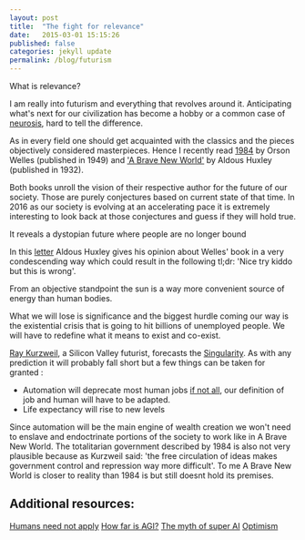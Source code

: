 ```yaml
---
layout: post
title:  "The fight for relevance"
date:   2015-03-01 15:15:26
published: false
categories: jekyll update
permalink: /blog/futurism
---
```

What is relevance?

I am really into futurism and everything that revolves around it. Anticipating what's next for our civilization has become a hobby or a common case of [neurosis](https://en.wikipedia.org/wiki/Neurosis), hard to tell the difference.

As in every field one should get acquainted with the classics and the pieces objectively considered masterpieces. Hence I recently read [1984](https://en.wikipedia.org/wiki/Nineteen_Eighty-Four) by Orson Welles (published in 1949) and ['A Brave New World'](https://en.wikipedia.org/wiki/Brave_New_World) by Aldous Huxley (published in 1932).

Both books unroll the vision of their respective author for the future of our society. Those are purely conjectures based on current state of that time. In 2016 as our society is evolving at an accelerating pace it is extremely interesting to look back at those conjectures and guess if they will hold true.

It reveals a dystopian future where people are no longer bound

In this [letter](http://www.lettersofnote.com/2012/03/1984-v-brave-new-world.html) Aldous Huxley gives his opinion about Welles' book in a very condescending way which could result in the following tl;dr: 'Nice try kiddo but this is wrong'.

From an objective standpoint the sun is a way more convenient source of energy than human bodies.

What we will lose is significance and the biggest hurdle coming our way is the existential crisis that is going to hit billions of unemployed people. We will have to redefine what it means to exist and co-exist.

[Ray Kurzweil](http://wikipedia.com/ray_kurzweil), a Silicon Valley futurist, forecasts the [Singularity](https://en.wikipedia.org/wiki/Technological_singularity).
As with any prediction it will probably fall short but a few things can be taken for granted :
* Automation will deprecate most human jobs [if not all](https://youtu.be/gbj_NsgNe7A), our definition of job and human will have to be adapted.
* Life expectancy will rise to new levels

Since automation will be the main engine of wealth creation we won't need to enslave and endoctrinate portions of the society to work like in A Brave New World.
The totalitarian government described by 1984 is also not very plausible because as Kurzweil said: 'the free circulation of ideas makes government control and repression way more difficult'. To me A Brave New World is closer to reality than 1984 is but still doesnt hold its premises.

## Additional resources:
[Humans need not apply](https://youtu.be/7Pq-S557XQU)
[How far is AGI?](https://aeon.co/essays/how-close-are-we-to-creating-artificial-intelligence)
[The myth of super AI](https://www.wired.com/2017/04/the-myth-of-a-superhuman-ai/)
[Optimism](https://www.theguardian.com/environment/2017/nov/08/seven-megatrends-that-could-beat-global-warming-climate-change)
